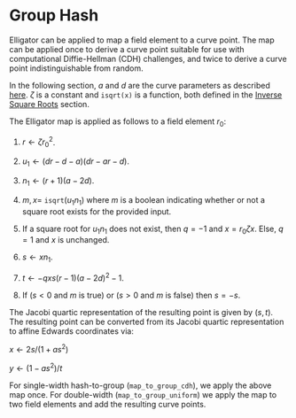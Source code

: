 # Group Hash

Elligator can be applied to map a field element to a curve point. The map can be applied once to derive a curve point suitable for use with computational Diffie-Hellman (CDH) challenges, and twice to derive a curve point indistinguishable from random. 

In the following section, $a$ and $d$ are the curve parameters as described [here](../decaf377.md#curve-parameters). $\zeta$ is a constant and `isqrt(x)` is a function, both defined in the [Inverse Square Roots](./invsqrt.md) section.

The Elligator map is applied as follows to a field element $r_0$:

1. $r \gets \zeta r_0^2$.

2. $u_1 \gets (dr - d - a)(dr - ar - d)$.

3. $n_1 \gets (r + 1)(a - 2d)$.

4. $m, x =$ `isqrt`$(u_1 n_1)$ where $m$ is a boolean indicating whether or not a square root exists for the provided input. 

5. If a square root for $u_1 n_1$ does not exist, then $q=-1$ and $x = r_0 \zeta x$. Else, $q=1$ and $x$ is unchanged.

6. $s \gets x n_1$.

7. $t \gets -q x s (r-1) (a - 2d)^2 - 1$. 

8. If ($s < 0$ and $m$ is true) or ($s > 0$ and $m$ is false) then $s = -s$.

The Jacobi quartic representation of the resulting point is given by $(s, t)$. The resulting point can be converted from its Jacobi quartic representation to affine Edwards coordinates via: 

$x \gets 2s / (1 + as^2)$

$y \gets (1 - as^2) / t$ 

For single-width hash-to-group (`map_to_group_cdh`), we apply the above map once. For double-width (`map_to_group_uniform`) we apply the map to two field elements and add the resulting curve points.
